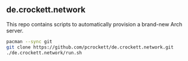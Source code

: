 ## de.crockett.network

This repo contains scripts to automatically provision a brand-new Arch server.

```bash
pacman --sync git
git clone https://github.com/pcrockett/de.crockett.network.git
./de.crockett.network/run.sh
```
